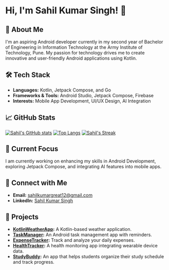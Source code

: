 # Hi, I'm Sahil Kumar Singh! 👋

## 🚀 About Me
I'm an aspiring Android developer currently in my second year of Bachelor of Engineering in Information Technology at the Army Institute of Technology, Pune. My passion for technology drives me to create innovative and user-friendly Android applications using Kotlin.

## 🛠️ Tech Stack
- **Languages:** Kotlin, Jetpack Compose, and Go
- **Frameworks & Tools:** Android Studio, Jetpack Compose, Firebase
- **Interests:** Mobile App Development, UI/UX Design, AI Integration

## 📈 GitHub Stats
[![Sahil's GitHub stats](https://github-readme-stats.vercel.app/api?username=SahilKumar75&show_icons=true&theme=radical)](https://github.com/SahilKumar75)
[![Top Langs](https://github-readme-stats.vercel.app/api/top-langs/?username=SahilKumar75&layout=compact&theme=radical)](https://github.com/SahilKumar75)
[![Sahil's Streak](https://github-readme-streak-stats.herokuapp.com/?user=SahilKumar75&theme=radical)](https://github.com/SahilKumar75)

## 🌱 Current Focus
I am currently working on enhancing my skills in Android Development, exploring Jetpack Compose, and integrating AI features into mobile apps.

## 🔗 Connect with Me
- **Email:** [sahilkumargreat12@gmail.com](mailto:sahilkumargreat12@gmail.com)
- **LinkedIn:** [Sahil Kumar Singh](https://www.linkedin.com/in/sahil-kumar-singh/)

## 📂 Projects
- **[KotlinWeatherApp](https://github.com/SahilKumar75/KotlinWeatherApp):** A Kotlin-based weather application.
- **[TaskManager](https://github.com/SahilKumar75/TaskManager):** An Android task management app with reminders.
- **[ExpenseTracker](https://github.com/SahilKumar75/ExpenseTracker):** Track and analyze your daily expenses.
- **[HealthTracker](https://github.com/SahilKumar75/HealthTracker):** A health monitoring app integrating wearable device data.
- **[StudyBuddy](https://github.com/SahilKumar75/StudyBuddy):** An app that helps students organize their study schedule and track progress.
